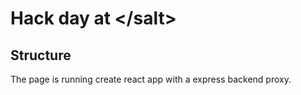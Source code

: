 # Hack day at &lt;/salt&gt;

## Structure
The page is running create react app with a express backend proxy.